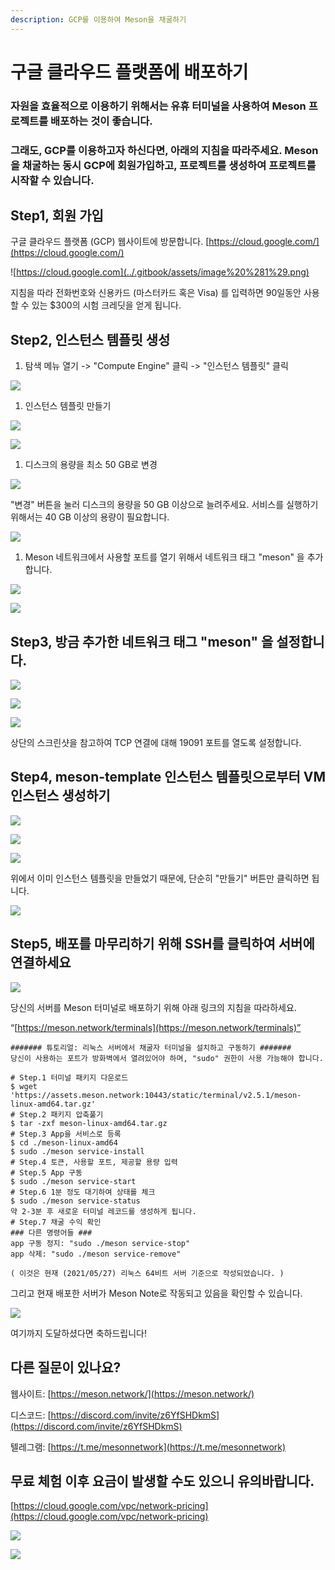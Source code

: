 ```yaml
---
description: GCP를 이용하여 Meson을 채굴하기
---
```


# 구글 클라우드 플랫폼에 배포하기

### **자원을 효율적으로 이용하기 위해서는 유휴 터미널을 사용하여 Meson 프로젝트를 배포하는 것이 좋습니다.**

### **그래도, GCP를 이용하고자 하신다면, 아래의 지침을 따라주세요. Meson을 채굴하는 동시 GCP에 회원가입하고, 프로젝트를 생성하여 프로젝트를 시작할 수 있습니다.**

## Step1, 회원 가입

구글 클라우드 플랫폼 \(GCP\) 웹사이트에 방문합니다. [https://cloud.google.com/](https://cloud.google.com/)

![https://cloud.google.com](../.gitbook/assets/image%20%281%29.png)

지침을 따라 전화번호와 신용카드 \(마스터카드 혹은 Visa\) 를 입력하면 90일동안 사용할 수 있는 $300의 시험 크레딧을 얻게 됩니다.

## Step2, 인스턴스 템플릿 생성

1. 탐색 메뉴 열기 -&gt; "Compute Engine" 클릭 -&gt; "인스턴스 템플릿" 클릭

![](../.gitbook/assets/image.png)

1. 인스턴스 템플릿 만들기

![](../.gitbook/assets/1-3.png)

![](../.gitbook/assets/1-4.png)

1. 디스크의 용량을 최소 50 GB로 변경

![](../.gitbook/assets/1-5.png)

"변경" 버튼을 눌러 디스크의 용량을 50 GB 이상으로 늘려주세요. 서비스를 실행하기 위해서는 40 GB 이상의 용량이 필요합니다.

![](../.gitbook/assets/1-6.png)

1. Meson 네트워크에서 사용할 포트를 열기 위해서 네트워크 태그 "meson" 을 추가합니다.

![](../.gitbook/assets/1-7.png)

![](../.gitbook/assets/1-8%20%281%29.png)

## Step3, 방금 추가한 네트워크 태그 "meson" 을 설정합니다.

![](../.gitbook/assets/1-9.png)

![](../.gitbook/assets/1-10.png)

![](../.gitbook/assets/1-11%20%282%29.png)

상단의 스크린샷을 참고하여 TCP 연결에 대해 19091 포트를 열도록 설정합니다.

## Step4, meson-template 인스턴스 템플릿으로부터 VM 인스턴스 생성하기

![](../.gitbook/assets/1-12.png)

![](../.gitbook/assets/1-13.png)

![](../.gitbook/assets/1-14.png)

위에서 이미 인스턴스 템플릿을 만들었기 때문에, 단순히 "만들기" 버튼만 클릭하면 됩니다.

![](https://lh3.googleusercontent.com/yoUY9GMIjSvUAIl6VwjNZHVm9UNpsQCKyBiprgkrrj7JhIMYEZY5ldzGIMtDUmRpwaAZFcQgs2-LNK39Hv3bwRyyf3slJu93F4yI_-Rytiebw9Rfhdgq2UtIWQlbH2OPFVDB02Lo)

## Step5, 배포를 마무리하기 위해 SSH를 클릭하여 서버에 연결하세요

![](https://lh3.googleusercontent.com/YY7tAWPzRPOziSZ21redgIeD0CtEN-r8UgBYq-zVulssJn-Eis8hn9N9yrK478AusT48jAUHeGddQimAKLNrkGkwpnt0gxvmFCWIrk6ECeRqFKc2wIRn-V1relc87R18gIyAs3ez)

당신의 서버를 Meson 터미널로 배포하기 위해 아래 링크의 지침을 따라하세요.

“[https://meson.network/terminals](https://meson.network/terminals)”

```text
####### 튜토리얼: 리눅스 서버에서 채굴자 터미널을 설치하고 구동하기 #######
당신이 사용하는 포트가 방화벽에서 열려있어야 하며, "sudo" 권한이 사용 가능해야 합니다.

# Step.1 터미널 패키지 다운로드
$ wget 'https://assets.meson.network:10443/static/terminal/v2.5.1/meson-linux-amd64.tar.gz'
# Step.2 패키지 압축풀기
$ tar -zxf meson-linux-amd64.tar.gz
# Step.3 App을 서비스로 등록
$ cd ./meson-linux-amd64
$ sudo ./meson service-install
# Step.4 토큰, 사용할 포트, 제공할 용량 입력
# Step.5 App 구동
$ sudo ./meson service-start
# Step.6 1분 정도 대기하여 상태를 체크
$ sudo ./meson service-status
약 2-3분 후 새로운 터미널 레코드를 생성하게 됩니다.
# Step.7 채굴 수익 확인
### 다른 명령어들 ###
app 구동 정지: "sudo ./meson service-stop"
app 삭제: "sudo ./meson service-remove"

( 이것은 현재 (2021/05/27) 리눅스 64비트 서버 기준으로 작성되었습니다. )
```

그리고 현재 배포한 서버가 Meson Note로 작동되고 있음을 확인할 수 있습니다.

![](https://lh6.googleusercontent.com/By_Vwucqe-qFyQMgZATpLMVwqNYj4m8GneRri8t-iKOTV1TOKrV5Gm1lbcHcorImeHu6JEmGCmRqjNA26I63MUqiK3d2N7c7KlSCyqFWIvXn8HyxApi7rwTdWvbwJbEQCz5BBetb)

여기까지 도달하셨다면 축하드립니다!

## 다른 질문이 있나요?

웹사이트: [https://meson.network/](https://meson.network/)

디스코드: [https://discord.com/invite/z6YfSHDkmS](https://discord.com/invite/z6YfSHDkmS)

텔레그램: [https://t.me/mesonnetwork](https://t.me/mesonnetwork)

## 무료 체험 이후 요금이 발생할 수도 있으니 유의바랍니다.

[https://cloud.google.com/vpc/network-pricing](https://cloud.google.com/vpc/network-pricing)

![](https://lh4.googleusercontent.com/qV1oYOUUh4zbxAlhnQ5WfXWruCxT9l9pWoOAMc6m1aEfuedpY7XYDY9HBD6sLjQPMU8mla_BzkSAMIrk4laX1kzPMMO5DnsKFGWQaXjUtsLMfNYyrLP9VJhj_iob-5jqqF8f3Xjs)

![](https://lh6.googleusercontent.com/plsuqeH1aLPmcznSK8u_3yx3OjPukzSZmRGnrelsCoX7qqn_XbK5jxal5_QCa007Ot45JzhPyH0wkQmS2ClzUdNmqWmCX138nVl5xAeJ4qJ2dENkwKYA64GLeglEJ5QA2zE2wrCG)

